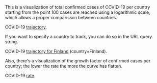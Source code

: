 This is a visualization of total confirmed cases of COVID-19 per country starting from the point 100 cases are reached using a logarithmic scale, which allows a proper comparisson between countries.

COVID-19 [trajectory](trajectory.html).

If you want to specify a country to track, you can do so in the URL query string.

COVID-19 [trajectory for Finland](trajectory.html?country=Finland) (country=Finland).

Also, there's a visualization of the growth factor of confirmed cases per country; the lower the rate the more the curve has flatten.

COVID-19 [rate](rate.html).
